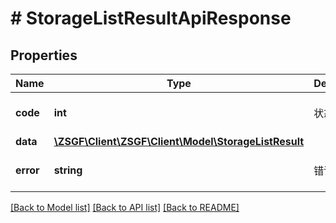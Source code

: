 # # StorageListResultApiResponse

## Properties

Name | Type | Description | Notes
------------ | ------------- | ------------- | -------------
**code** | **int** | 状态码 | [optional] [default to 200]
**data** | [**\ZSGF\Client\ZSGF\Client\Model\StorageListResult**](StorageListResult.md) |  | [optional]
**error** | **string** | 错误信息 | [optional] [default to '']

[[Back to Model list]](../../README.md#models) [[Back to API list]](../../README.md#endpoints) [[Back to README]](../../README.md)
